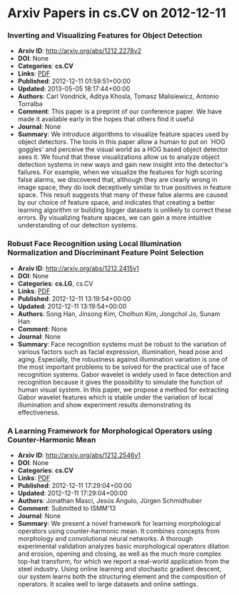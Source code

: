 # Arxiv Papers in cs.CV on 2012-12-11
### Inverting and Visualizing Features for Object Detection
- **Arxiv ID**: http://arxiv.org/abs/1212.2278v2
- **DOI**: None
- **Categories**: **cs.CV**
- **Links**: [PDF](http://arxiv.org/pdf/1212.2278v2)
- **Published**: 2012-12-11 01:59:51+00:00
- **Updated**: 2013-05-05 18:17:44+00:00
- **Authors**: Carl Vondrick, Aditya Khosla, Tomasz Malisiewicz, Antonio Torralba
- **Comment**: This paper is a preprint of our conference paper. We have made it
  available early in the hopes that others find it useful
- **Journal**: None
- **Summary**: We introduce algorithms to visualize feature spaces used by object detectors. The tools in this paper allow a human to put on `HOG goggles' and perceive the visual world as a HOG based object detector sees it. We found that these visualizations allow us to analyze object detection systems in new ways and gain new insight into the detector's failures. For example, when we visualize the features for high scoring false alarms, we discovered that, although they are clearly wrong in image space, they do look deceptively similar to true positives in feature space. This result suggests that many of these false alarms are caused by our choice of feature space, and indicates that creating a better learning algorithm or building bigger datasets is unlikely to correct these errors. By visualizing feature spaces, we can gain a more intuitive understanding of our detection systems.



### Robust Face Recognition using Local Illumination Normalization and Discriminant Feature Point Selection
- **Arxiv ID**: http://arxiv.org/abs/1212.2415v1
- **DOI**: None
- **Categories**: **cs.LG**, cs.CV
- **Links**: [PDF](http://arxiv.org/pdf/1212.2415v1)
- **Published**: 2012-12-11 13:19:54+00:00
- **Updated**: 2012-12-11 13:19:54+00:00
- **Authors**: Song Han, Jinsong Kim, Cholhun Kim, Jongchol Jo, Sunam Han
- **Comment**: None
- **Journal**: None
- **Summary**: Face recognition systems must be robust to the variation of various factors such as facial expression, illumination, head pose and aging. Especially, the robustness against illumination variation is one of the most important problems to be solved for the practical use of face recognition systems. Gabor wavelet is widely used in face detection and recognition because it gives the possibility to simulate the function of human visual system. In this paper, we propose a method for extracting Gabor wavelet features which is stable under the variation of local illumination and show experiment results demonstrating its effectiveness.



### A Learning Framework for Morphological Operators using Counter-Harmonic Mean
- **Arxiv ID**: http://arxiv.org/abs/1212.2546v1
- **DOI**: None
- **Categories**: **cs.CV**
- **Links**: [PDF](http://arxiv.org/pdf/1212.2546v1)
- **Published**: 2012-12-11 17:29:04+00:00
- **Updated**: 2012-12-11 17:29:04+00:00
- **Authors**: Jonathan Masci, Jesús Angulo, Jürgen Schmidhuber
- **Comment**: Submitted to ISMM'13
- **Journal**: None
- **Summary**: We present a novel framework for learning morphological operators using counter-harmonic mean. It combines concepts from morphology and convolutional neural networks. A thorough experimental validation analyzes basic morphological operators dilation and erosion, opening and closing, as well as the much more complex top-hat transform, for which we report a real-world application from the steel industry. Using online learning and stochastic gradient descent, our system learns both the structuring element and the composition of operators. It scales well to large datasets and online settings.



